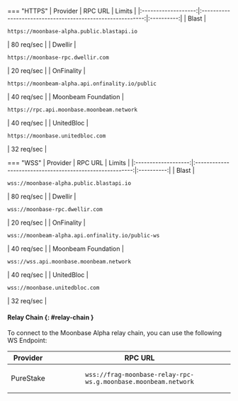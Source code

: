 === "HTTPS"
    |      Provider       |                          RPC URL                           |   Limits   |
    |:-------------------:|:----------------------------------------------------------:|:----------:|
    |        Blast        | <pre>```https://moonbase-alpha.public.blastapi.io```</pre> | 80 req/sec |
    |       Dwellir       |     <pre>```https://moonbase-rpc.dwellir.com```</pre>      | 20 req/sec |
    |       OnFinality       |     <pre>```https://moonbeam-alpha.api.onfinality.io/public```</pre>      | 40 req/sec |
    | Moonbeam Foundation | <pre>```https://rpc.api.moonbase.moonbeam.network```</pre> | 40 req/sec |
    |     UnitedBloc      |      <pre>```https://moonbase.unitedbloc.com```</pre>      | 32 req/sec |

=== "WSS"
    |      Provider       |                         RPC URL                          |   Limits   |
    |:-------------------:|:--------------------------------------------------------:|:----------:|
    |        Blast        | <pre>```wss://moonbase-alpha.public.blastapi.io```</pre> | 80 req/sec |
    |       Dwellir       |     <pre>```wss://moonbase-rpc.dwellir.com```</pre>      | 20 req/sec |
    |       OnFinality       |     <pre>```wss://moonbeam-alpha.api.onfinality.io/public-ws```</pre>      | 40 req/sec |
    | Moonbeam Foundation | <pre>```wss://wss.api.moonbase.moonbeam.network```</pre> | 40 req/sec |
    |     UnitedBloc      |      <pre>```wss://moonbase.unitedbloc.com```</pre>      | 32 req/sec |


#### Relay Chain {: #relay-chain }

To connect to the Moonbase Alpha relay chain, you can use the following WS Endpoint:

| Provider  |                                    RPC URL                                    |
|:---------:|:-----------------------------------------------------------------------------:|
| PureStake | <pre>```wss://frag-moonbase-relay-rpc-ws.g.moonbase.moonbeam.network```</pre> |
